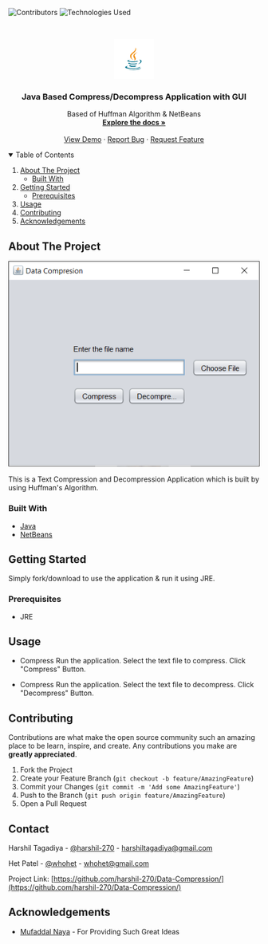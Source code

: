 
<!--
*** Thanks for checking out the Best-README-Template. If you have a suggestion
*** that would make this better, please fork the repo and create a pull request
*** or simply open an issue with the tag "enhancement".
*** Thanks again! Now go create something AMAZING! :D
-->



<!-- PROJECT SHIELDS -->
<!--
*** I'm using markdown "reference style" links for readability.
*** Reference links are enclosed in brackets [ ] instead of parentheses ( ).
*** See the bottom of this document for the declaration of the reference variables
*** for contributors-url, forks-url, etc. This is an optional, concise syntax you may use.
*** https://www.markdownguide.org/basic-syntax/#reference-style-links
-->
![Contributors][contributors-shield]
![Technologies Used][t-s]


<!-- PROJECT LOGO -->
<br />
<p align="center">
  <a href="">
    <img src="images/logo.png" alt="Logo" width="80" height="80">
  </a>

  <h3 align="center">Java Based Compress/Decompress Application with GUI</h3>

  <p align="center">
    Based of Huffman Algorithm & NetBeans
    <br />
    <a href="https://github.com/harshil-270/Data-Compression/"><strong>Explore the docs »</strong></a>
    <br />
    <br />
    <a href="https://github.com/harshil-270/Data-Compression/">View Demo</a>
    ·
    <a href="https://github.com/harshil-270/Data-Compression/issues">Report Bug</a>
    ·
    <a href="https://github.com/harshil-270/Data-Compression/issues">Request Feature</a>
  </p>
</p>



<!-- TABLE OF CONTENTS -->
<details open="open">
  <summary>Table of Contents</summary>
  <ol>
    <li>
      <a href="#about-the-project">About The Project</a>
      <ul>
        <li><a href="#built-with">Built With</a></li>
      </ul>
    </li>
    <li>
      <a href="#getting-started">Getting Started</a>
      <ul>
        <li><a href="#prerequisites">Prerequisites</a></li>
      </ul>
    </li>
    <li><a href="#usage">Usage</a></li>
    <li><a href="#contributing">Contributing</a></li>
    <li><a href="#acknowledgements">Acknowledgements</a></li>
  </ol>
</details>



<!-- ABOUT THE PROJECT -->
## About The Project

![Product Name Screen Shot][product-screenshot]

This is a Text Compression and Decompression Application which is built by using Huffman's Algorithm.

### Built With


* [Java](https://www.java.com/en/)
* [NetBeans](https://netbeans.org/)



<!-- GETTING STARTED -->
## Getting Started

Simply fork/download to use the application & run it using JRE.

### Prerequisites

* JRE

<!-- USAGE EXAMPLES -->
## Usage

* Compress
Run the application.
Select the text file to compress.
Click "Compress" Button.


* Compress
Run the application.
Select the text file to decompress.
Click "Decompress" Button.


<!-- CONTRIBUTING -->
## Contributing

Contributions are what make the open source community such an amazing place to be learn, inspire, and create. Any contributions you make are **greatly appreciated**.

1. Fork the Project
2. Create your Feature Branch (`git checkout -b feature/AmazingFeature`)
3. Commit your Changes (`git commit -m 'Add some AmazingFeature'`)
4. Push to the Branch (`git push origin feature/AmazingFeature`)
5. Open a Pull Request


<!-- CONTACT -->
## Contact

Harshil Tagadiya - [@harshil-270](https://github.com/harshil-270) - harshiltagadiya@gmail.com

Het Patel - [@whohet](https://github.com/whohet) - whohet@gmail.com

Project Link: [https://github.com/harshil-270/Data-Compression/](https://github.com/harshil-270/Data-Compression/)



<!-- ACKNOWLEDGEMENTS -->
## Acknowledgements
* [Mufaddal Naya](https://github.com/mufaddalnaya) - For Providing Such Great Ideas

[contributors-shield]: https://img.shields.io/github/contributors/harshil-270/Data-Compression
[contributors-url]: https://github.com/othneildrew/Best-README-Template/graphs/contributors
[t-s]: https://img.shields.io/badge/Java-Netbeans-blue
[product-screenshot]: images/ss.PNG